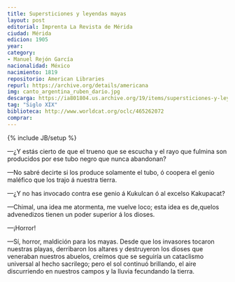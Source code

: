 ```yaml
---
title: Supersticiones y leyendas mayas
layout: post
editorial: Imprenta La Revista de Mérida
ciudad: Mérida
edicion: 1905
year: 
category:
- Manuel Rejón García
nacionalidad: México
nacimiento: 1819
repositorio: American Libraries
repurl: https://archive.org/details/americana
img: canto_argentina_ruben_dario.jpg
descarga: https://ia801804.us.archive.org/19/items/supersticiones-y-leyendas-mayas-manuel-rejon-garcia/Supersticiones%20y%20leyendas%20mayas%20-%20Manuel%20Rej%C3%B3n%20Garc%C3%ADa.pdf
tag: "Siglo XIX"
biblioteca: http://www.worldcat.org/oclc/465262072
comprar: 
---
```

{% include JB/setup %}

—¿Y estás cierto de que el trueno que se  escucha y el  rayo que fulmina son  producidos por ese  tubo  negro que nunca  abandonan?  

—No sabré decirte si los  produce solamente el tubo, ó coopera el genio maléfico que los trajo á nuestra  tierra.  

—¿Y no has invocado contra ese genio á Kukulcan ó al  excelso Kakupacat?

—Chimal, una idea me atormenta, me vuelve loco; esta idea es de,quelos advenedizos tienen un poder superior á los dioses. 

—¡Horror! 
 
—Sí, horror, maldición  para los mayas. Desde que los invasores tocaron nuestras playas, derribaron los altares y destruyeron los dioses que veneraban nuestros abuelos, creímos que se  seguiría un cataclismo universal al hecho sacrilego; pero el sol  continuó brillando, el aire discurriendo en nuestros campos y la lluvia fecundando la tierra.
